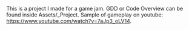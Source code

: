 This is a project I made for a game jam. GDD or Code Overview can be found inside Assets/_Project.
Sample of gameplay on youtube: https://www.youtube.com/watch?v=7aJp3_oLV14.
